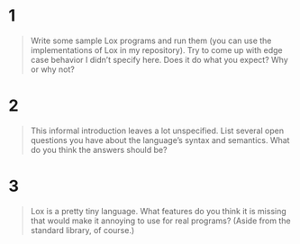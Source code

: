 # 1
> Write some sample Lox programs and run them (you can use the implementations of Lox in my repository). Try to come up with edge case behavior I didn’t specify here. Does it do what you expect? Why or why not?

# 2
> This informal introduction leaves a lot unspecified. List several open questions you have about the language’s syntax and semantics. What do you think the answers should be?

# 3
> Lox is a pretty tiny language. What features do you think it is missing that would make it annoying to use for real programs? (Aside from the standard library, of course.)